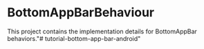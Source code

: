# BottomAppBarBehaviour
This project contains the implementation details for BottomAppBar behaviors."# tutorial-bottom-app-bar-android" 
